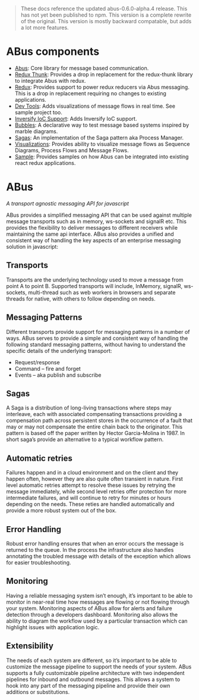 > These docs reference the updated abus-0.6.0-alpha.4 release. This has not yet been published to npm. This version is a complete rewrite of the original. This version is mostly backward compatable, but adds a lot more features.

# ABus components

* [Abus](/packages/abus): Core library for message based communication.
* [Redux Thunk](/packages/redux-abus-thunk): Provides a drop in replacement for the redux-thunk library to integrate Abus with redux.
* [Redux](/packages/redux-abus): Provides support to power redux reducers via Abus messaging. This is a drop in replacement requiring no changes to existing applications.
* [Dev Tools](/packages/abus-devtools): Adds visualizations of message flows in real time. See sample project too.
* [Inversify IoC Support](/packages/abus-inversify): Adds Inversify IoC support.
* [Bubbles](/packages/abus-bubbles): A declarative way to test message based systems inspired by marble diagrams.
* [Sagas](/packages/abus-saga): An implementation of the Saga pattern aka Process Manager.
* [Visualizations](/packages/abus-visualizations): Provides ability to visualize message flows as Sequence Diagrams, Process Flows and Message Flows.
* [Sample](/packages/abus-react-sample): Provides samples on how Abus can be integrated into existing react redux applications.

# ABus
_A transport agnostic messaging API for javascript_

ABus provides a simplified messaging API that can be used against multiple message transports such as in memory, ws-sockets and signalR etc.
This provides the flexibility to deliver messages to different receivers while maintaining the same api interface. ABus also
provides a unified and consistent way of handling the key aspects of an enterprise messaging solution in javascript:

## Transports
Transports are the underlying technology used to move a message from point A to point B. Supported transports will include,
InMemory, signalR, ws-sockets, multi-thread such as web workers in browsers and separate threads for native, with others to follow depending on needs.

## Messaging Patterns
Different transports provide support for messaging patterns in a number of ways. ABus serves to provide a simple and consistent way of handling
the following standard messaging patterns, without having to understand the specific details of the underlying transport:

* Request/response
* Command – fire and forget
* Events – aka publish and subscribe

## Sagas
A Saga is a distribution of long-living transactions where steps may interleave, each with associated compensating transactions providing a
compensation path across persistent stores in the occurrence of a fault that may or may not compensate the entire chain back to the originator. This
pattern is based off the paper written by Hector Garcia-Molina in 1987. In short saga’s provide an alternative to a typical workflow pattern.

## Automatic retries
Failures happen and in a cloud environment and on the client and they happen often, however they are also quite often transient in nature. First level
automatic retries attempt to resolve these issues by retrying the message immediately, while second level retries offer protection for more intermediate
failures, and will continue to retry for minutes or hours depending on the needs. These reties are handled automatically and provide a more robust system
out of the box.

## Error Handling
Robust error handling ensures that when an error occurs the message is returned to the queue. In the process the infrastructure also handles annotating
the troubled message with details of the exception which allows for easier troubleshooting.

## Monitoring
Having a reliable messaging system isn’t enough, it’s important to be able to monitor in near-real time how messages are flowing or not flowing
through your system. Monitoring aspects of ABus allow for alerts and failure detection through a developers dashboard. Monitoring also allows
the ability to diagram the workflow used by a particular transaction which can highlight issues with application logic.

## Extensibility
The needs of each system are different, so it’s important to be able to customize the message pipeline to support the needs of your system.
ABus supports a fully customizable pipeline architecture with two independent pipelines for inbound and outbound messages. This allows
a system to hook into any part of the messaging pipeline and provide their own additions or substitutions.
